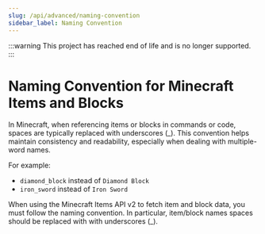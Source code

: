 ```yaml
---
slug: /api/advanced/naming-convention
sidebar_label: Naming Convention
---
```


:::warning
This project has reached end of life and is no longer supported.
:::

# Naming Convention for Minecraft Items and Blocks

In Minecraft, when referencing items or blocks in commands or code, spaces are typically replaced with underscores (_). 
This convention helps maintain consistency and readability, especially when dealing with multiple-word names.

For example:
- `diamond_block` instead of `Diamond Block`
- `iron_sword` instead of `Iron Sword`


When using the Minecraft Items API v2 to fetch item and block data, you must follow the naming convention. In particular, item/block names spaces should be replaced with with underscores (_).